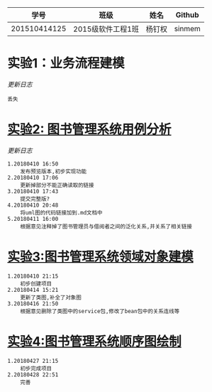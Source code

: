 
学号|班级|姓名|Github
|:-------:|:-------------:|:----------:|:-------:|
201510414125|2015级软件工程1班|杨钉权|sinmem
# 实验1：业务流程建模
*更新日志*
```
丢失
```
# [实验2: 图书管理系统用例分析](/test2)
*更新日志*
```
1.20180410 16:50
    发布预览版本,初步实现功能
2.20180410 17:06
    更新掉部分不能正确读取的链接
3.20180410 17:43
    提交完整版?
4.20180410 20:48
    将uml图的代码链接加到.md文档中
5.20180411 16:00
    根据意见注释掉了图书管理员与借阅者之间的泛化关系,并关系了相关链接
```
# [实验3:图书管理系统领域对象建模](/test3)
~~~
1.20180410 21:15
    初步创建项目
2.20180414 15:21
    更新了类图,补全了对象图
3.20180416 21:50
    根据意见删除了类图中的service包,修改了bean包中的关系连线等
~~~

# [实验4:图书管理系统顺序图绘制](/test4)
~~~
1.20180427 21:15
    初步完成项目
2.20180428 22:51
    完善
~~~